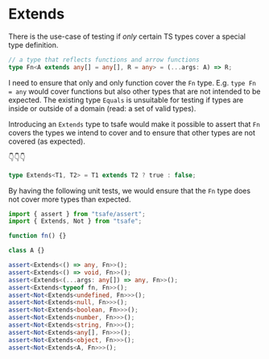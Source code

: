 # Extends

There is the use-case of testing if _only_ certain TS types cover a special type definition.

```typescript
// a type that reflects functions and arrow functions
type Fn<A extends any[] = any[], R = any> = (...args: A) => R;
```

I need to ensure that only and only function cover the `Fn` type. E.g. `type Fn = any` would cover functions but also other types that are not intended to be expected. The existing type `Equals` is unsuitable for testing if types are inside or outside of a domain (read: a set of valid types).

Introducing an `Extends` type to tsafe would make it possible to assert that `Fn` covers the types we intend to cover and to ensure that other types are not covered (as expected).

👇👇👇

```typescript
type Extends<T1, T2> = T1 extends T2 ? true : false;
```

By having the following unit tests, we would ensure that the `Fn` type does not cover more types than expected.

```typescript
import { assert } from "tsafe/assert";
import { Extends, Not } from "tsafe";

function fn() {}

class A {}

assert<Extends<() => any, Fn>>();
assert<Extends<() => void, Fn>>();
assert<Extends<(...args: any[]) => any, Fn>>();
assert<Extends<typeof fn, Fn>>();
assert<Not<Extends<undefined, Fn>>>();
assert<Not<Extends<null, Fn>>>();
assert<Not<Extends<boolean, Fn>>>();
assert<Not<Extends<number, Fn>>>();
assert<Not<Extends<string, Fn>>>();
assert<Not<Extends<any[], Fn>>>();
assert<Not<Extends<object, Fn>>>();
assert<Not<Extends<A, Fn>>>();
```
